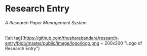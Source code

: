 # Research Entry
###### A Research Paper Management System
![alt tag](https://github.com/thusharabandara/research-entry/blob/master/public/image/logo/logo.png = 200x200 "Logo of Research Entry")
